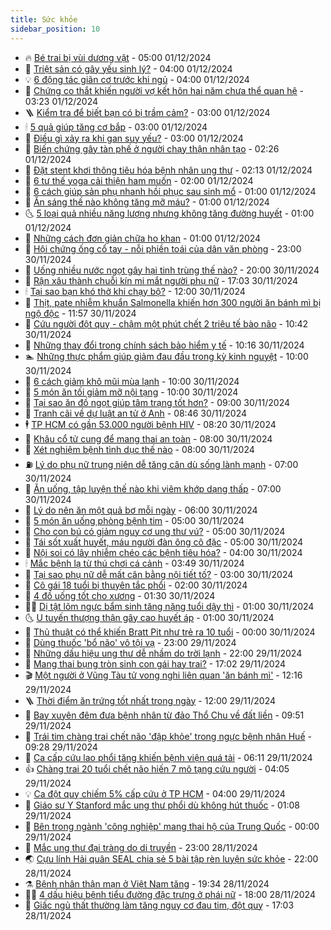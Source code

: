 ```yaml
---
title: Sức khỏe
sidebar_position: 10
---
```


<!-- vnexpress-suc-khoe:START -->
- 🔥 [Bé trai bị vùi dương vật](https://vnexpress.net/be-trai-bi-vui-duong-vat-4821506.html) - 05:00 01/12/2024
- 🥰 [Triệt sản có gây yếu sinh lý?](https://vnexpress.net/triet-san-co-gay-yeu-sinh-ly-4822343.html) - 04:00 01/12/2024
- 💡 [6 động tác giãn cơ trước khi ngủ](https://vnexpress.net/6-dong-tac-gian-co-truoc-khi-ngu-4822299.html) - 04:00 01/12/2024
- 🤗 [Chứng co thắt khiến người vợ kết hôn hai năm chưa thể quan hệ](https://vnexpress.net/chung-co-that-khien-nguoi-vo-ket-hon-hai-nam-chua-the-quan-he-4822404.html) - 03:23 01/12/2024
- 🪜 [Kiểm tra để biết bạn có bị trầm cảm?](https://vnexpress.net/kiem-tra-de-biet-ban-co-bi-tram-cam-4822312.html) - 03:00 01/12/2024
- 🕯 [5 quả giúp tăng cơ bắp](https://vnexpress.net/5-qua-giup-tang-co-bap-4822227.html) - 03:00 01/12/2024
- 🤭 [Điều gì xảy ra khi gan suy yếu?](https://vnexpress.net/dieu-gi-xay-ra-khi-gan-suy-yeu-4822208.html) - 03:00 01/12/2024
- 👀 [Biến chứng gây tàn phế ở người chạy thận nhân tạo](https://vnexpress.net/bien-chung-gay-tan-phe-o-nguoi-chay-than-nhan-tao-4820916.html) - 02:26 01/12/2024
- 🌋 [Đặt stent khơi thông tiêu hóa bệnh nhân ung thư](https://vnexpress.net/dat-stent-khoi-thong-tieu-hoa-benh-nhan-ung-thu-4821175.html) - 02:13 01/12/2024
- 🫶 [6 tư thế yoga cải thiện ham muốn](https://vnexpress.net/6-tu-the-yoga-cai-thien-ham-muon-4822204.html) - 02:00 01/12/2024
- 🦆 [6 cách giúp sản phụ nhanh hồi phục sau sinh mổ](https://vnexpress.net/6-cach-giup-san-phu-nhanh-hoi-phuc-sau-sinh-mo-4822342.html) - 01:00 01/12/2024
- 🚀 [Ăn sáng thế nào không tăng mỡ máu?](https://vnexpress.net/an-sang-the-nao-khong-tang-mo-mau-4822337.html) - 01:00 01/12/2024
- 🌜 [5 loại quả nhiều năng lượng nhưng không tăng đường huyết](https://vnexpress.net/5-loai-qua-nhieu-nang-luong-nhung-khong-tang-duong-huyet-4822315.html) - 01:00 01/12/2024
- 🧰 [Những cách đơn giản chữa ho khan](https://vnexpress.net/nhung-cach-don-gian-chua-ho-khan-4822300.html) - 01:00 01/12/2024
- 💫 [Hội chứng ống cổ tay - nỗi phiền toái của dân văn phòng](https://vnexpress.net/hoi-chung-ong-co-tay-noi-phien-toai-cua-dan-van-phong-4820978.html) - 23:00 30/11/2024
- 🌝 [Uống nhiều nước ngọt gây hại tinh trùng thế nào?](https://vnexpress.net/uong-nhieu-nuoc-ngot-gay-hai-tinh-trung-the-nao-4820989.html) - 20:00 30/11/2024
- 🗽 [Rận xâu thành chuỗi kín mi mắt người phụ nữ](https://vnexpress.net/ran-xau-thanh-chuoi-kin-mi-mat-nguoi-phu-nu-4822151.html) - 17:03 30/11/2024
- 🕯 [Tại sao bạn khó thở khi chạy bộ?](https://vnexpress.net/tai-sao-ban-kho-tho-khi-chay-bo-4821423.html) - 12:00 30/11/2024
- 🦅 [Thịt, pate nhiễm khuẩn Salmonella khiến hơn 300 người ăn bánh mì bị ngộ độc](https://vnexpress.net/thit-pate-nhiem-khuan-salmonella-khien-hon-300-nguoi-an-banh-mi-bi-ngo-doc-4822328.html) - 11:57 30/11/2024
- 🦆 [Cứu người đột quỵ - chậm một phút chết 2 triệu tế bào não](https://vnexpress.net/cuu-nguoi-dot-quy-cham-mot-phut-chet-2-trieu-te-bao-nao-4822250.html) - 10:42 30/11/2024
- 🎊 [Những thay đổi trong chính sách bảo hiểm y tế](https://vnexpress.net/nhung-thay-doi-trong-chinh-sach-bao-hiem-y-te-4822288.html) - 10:16 30/11/2024
- 🏊 [Những thực phẩm giúp giảm đau đầu trong kỳ kinh nguyệt](https://vnexpress.net/nhung-thuc-pham-giup-giam-dau-dau-trong-ky-kinh-nguyet-4822258.html) - 10:00 30/11/2024
- 📝 [6 cách giảm khô mũi mùa lạnh](https://vnexpress.net/6-cach-giam-kho-mui-mua-lanh-4822214.html) - 10:00 30/11/2024
- 💯 [5 món ăn tối giảm mỡ nội tạng](https://vnexpress.net/5-mon-an-toi-giam-mo-noi-tang-4822173.html) - 10:00 30/11/2024
- 🌊 [Tại sao ăn đồ ngọt giúp tâm trạng tốt hơn?](https://vnexpress.net/tai-sao-an-do-ngot-giup-tam-trang-tot-hon-4822238.html) - 09:00 30/11/2024
- 🚀 [Tranh cãi về dự luật an tử ở Anh](https://vnexpress.net/tranh-cai-ve-du-luat-an-tu-o-anh-4822228.html) - 08:46 30/11/2024
- 🕴 [TP HCM có gần 53.000 người bệnh HIV](https://vnexpress.net/tp-hcm-co-gan-53-000-nguoi-benh-hiv-4822196.html) - 08:20 30/11/2024
- 🗽 [Khâu cổ tử cung để mang thai an toàn](https://vnexpress.net/khau-co-tu-cung-de-mang-thai-an-toan-4822246.html) - 08:00 30/11/2024
- 🎡 [Xét nghiệm bệnh tình dục thế nào](https://vnexpress.net/xet-nghiem-benh-tinh-duc-the-nao-4821908.html) - 08:00 30/11/2024
- ⛽️ [Lý do phụ nữ trung niên dễ tăng cân dù sống lành mạnh](https://vnexpress.net/ly-do-phu-nu-trung-nien-de-tang-can-du-song-lanh-manh-4822203.html) - 07:00 30/11/2024
- 🦆 [Ăn uống, tập luyện thế nào khi viêm khớp dạng thấp](https://vnexpress.net/an-uong-tap-luyen-the-nao-khi-viem-khop-dang-thap-4822166.html) - 07:00 30/11/2024
- 🤩 [Lý do nên ăn một quả bơ mỗi ngày](https://vnexpress.net/ly-do-nen-an-mot-qua-bo-moi-ngay-4818861.html) - 06:00 30/11/2024
- 🦒 [5 món ăn uống phòng bệnh tim](https://vnexpress.net/5-mon-an-uong-phong-benh-tim-4822167.html) - 05:00 30/11/2024
- 💫 [Cho con bú có giảm nguy cơ ung thư vú?](https://vnexpress.net/cho-con-bu-co-giam-nguy-co-ung-thu-vu-4822159.html) - 05:00 30/11/2024
- 🐘 [Tái sốt xuất huyết, máu người đàn ông cô đặc](https://vnexpress.net/tai-sot-xuat-huyet-mau-nguoi-dan-ong-co-dac-4821912.html) - 05:00 30/11/2024
- 🚀 [Nội soi có lây nhiễm chéo các bệnh tiêu hóa?](https://vnexpress.net/noi-soi-co-lay-nhiem-cheo-cac-benh-tieu-hoa-4822146.html) - 04:00 30/11/2024
- 🕯 [Mắc bệnh lạ từ thú chơi cá cảnh](https://vnexpress.net/mac-benh-la-tu-thu-choi-ca-canh-4822145.html) - 03:49 30/11/2024
- 🦏 [Tại sao phụ nữ dễ mất cân bằng nội tiết tố?](https://vnexpress.net/tai-sao-phu-nu-de-mat-can-bang-noi-tiet-to-4821984.html) - 03:00 30/11/2024
- 🦄 [Cô gái 18 tuổi bị thuyên tắc phổi](https://vnexpress.net/co-gai-18-tuoi-bi-thuyen-tac-phoi-4822065.html) - 02:00 30/11/2024
- 🦒 [4 đồ uống tốt cho xương](https://vnexpress.net/4-do-uong-tot-cho-xuong-4821850.html) - 01:30 30/11/2024
- 👨‍🏫 [Dị tật lõm ngực bẩm sinh tăng nặng tuổi dậy thì](https://vnexpress.net/di-tat-lom-nguc-bam-sinh-tang-nang-tuoi-day-thi-4822067.html) - 01:00 30/11/2024
- 🌜 [U tuyến thượng thận gây cao huyết áp](https://vnexpress.net/u-tuyen-thuong-than-gay-cao-huyet-ap-4822003.html) - 01:00 30/11/2024
- 🚀 [Thủ thuật có thể khiến Bratt Pit như trẻ ra 10 tuổi](https://vnexpress.net/thu-thuat-co-the-khien-bratt-pit-nhu-tre-ra-10-tuoi-4821995.html) - 00:00 30/11/2024
- 💃 [Dùng thuốc &#39;bổ não&#39; vô tội vạ](https://vnexpress.net/dung-thuoc-bo-nao-vo-toi-va-4821443.html) - 23:00 29/11/2024
- 💯 [Những dấu hiệu ung thư dễ nhầm do trời lạnh](https://vnexpress.net/nhung-dau-hieu-ung-thu-de-nham-do-troi-lanh-4821681.html) - 22:00 29/11/2024
- 🤔 [Mang thai bụng tròn sinh con gái hay trai?](https://vnexpress.net/mang-thai-bung-tron-sinh-con-gai-hay-trai-4819067.html) - 17:02 29/11/2024
- 🎬 [Một người ở Vũng Tàu tử vong nghi liên quan &#39;ăn bánh mì&#39;](https://vnexpress.net/mot-nguoi-o-vung-tau-tu-vong-nghi-lien-quan-an-banh-mi-4822038.html) - 12:16 29/11/2024
- 🪜 [Thời điểm ăn trứng tốt nhất trong ngày](https://vnexpress.net/thoi-diem-an-trung-tot-nhat-trong-ngay-4818856.html) - 12:00 29/11/2024
- 🦣 [Bay xuyên đêm đưa bệnh nhân từ đảo Thổ Chu về đất liền](https://vnexpress.net/bay-xuyen-dem-dua-benh-nhan-tu-dao-tho-chu-ve-dat-lien-4821946.html) - 09:51 29/11/2024
- 🧐 [Trái tim chàng trai chết não &#39;đập khỏe&#39; trong ngực bệnh nhân Huế](https://vnexpress.net/trai-tim-chang-trai-chet-nao-dap-khoe-trong-nguc-benh-nhan-hue-4821932.html) - 09:28 29/11/2024
- 🤡 [Ca cấp cứu lao phổi tăng khiến bệnh viện quá tải](https://vnexpress.net/ca-cap-cuu-lao-phoi-tang-khien-benh-vien-qua-tai-4821885.html) - 06:11 29/11/2024
- 👍 [Chàng trai 20 tuổi chết não hiến 7 mô tạng cứu người](https://vnexpress.net/chang-trai-20-tuoi-chet-nao-hien-7-mo-tang-cuu-nguoi-4821768.html) - 04:05 29/11/2024
- 💡 [Ca đột quỵ chiếm 5% cấp cứu ở TP HCM](https://vnexpress.net/ca-dot-quy-chiem-5-cap-cuu-o-tp-hcm-4821759.html) - 04:00 29/11/2024
- 💯 [Giáo sư Y Stanford mắc ung thư phổi dù không hút thuốc](https://vnexpress.net/giao-su-y-stanford-mac-ung-thu-phoi-du-khong-hut-thuoc-4821675.html) - 01:08 29/11/2024
- 🧠 [Bên trong ngành &#39;công nghiệp&#39; mang thai hộ của Trung Quốc](https://vnexpress.net/ben-trong-nganh-cong-nghiep-mang-thai-ho-cua-trung-quoc-4821576.html) - 00:00 29/11/2024
- 🎡 [Mắc ung thư đại tràng do di truyền](https://vnexpress.net/mac-ung-thu-dai-trang-do-di-truyen-4821051.html) - 23:00 28/11/2024
- 🌏 [Cựu lính Hải quân SEAL chia sẻ 5 bài tập rèn luyện sức khỏe](https://vnexpress.net/cuu-linh-hai-quan-seal-chia-se-5-bai-tap-ren-luyen-suc-khoe-4821025.html) - 22:00 28/11/2024
- ⚗️ [Bệnh nhân thận mạn ở Việt Nam tăng](https://vnexpress.net/benh-nhan-than-man-o-viet-nam-tang-4821109.html) - 19:34 28/11/2024
- 👨‍🏫 [4 dấu hiệu bệnh tiểu đường đặc trưng ở phái nữ](https://vnexpress.net/4-dau-hieu-benh-tieu-duong-dac-trung-o-phai-nu-4821155.html) - 18:00 28/11/2024
- 🤖 [Giấc ngủ thất thường làm tăng nguy cơ đau tim, đột quỵ](https://vnexpress.net/giac-ngu-that-thuong-lam-tang-nguy-co-dau-tim-dot-quy-4821157.html) - 17:03 28/11/2024<!-- vnexpress-suc-khoe:END -->
